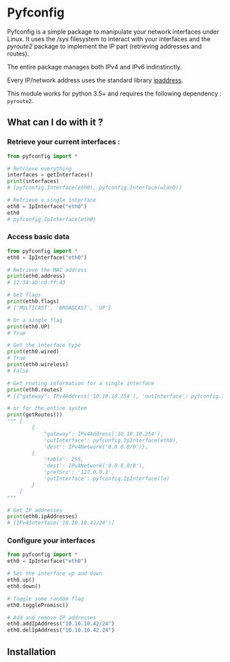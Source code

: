 # Pyfconfig

Pyfconfig is a simple package to manipulate your network interfaces under Linux.
It uses the */sys* filesystem to interact with your interfaces and the *pyroute2* package to implement the IP part (retrieving addresses and routes).

The entire package manages both IPv4 and IPv6 indinstinctly.

Every IP/network address uses the standard library [ipaddress](https://docs.python.org/3/library/ipaddress.html).

This module works for python 3.5+ and requires the following dependency : `pyroute2`.

## What can I do with it ?

### Retrieve your current interfaces :
```python
from pyfconfig import *

# Retrieve everything
interfaces = getInterfaces()
print(interfaces)
# [pyfconfig.Interface(eth0), pyfconfig.Interface(wlan0)]

# Retrieve a single interface
eth0 = IpInterface("eth0")
eth0
# pyfconfig.IpInterface(eth0)
```

### Access basic data
```python
from pyfconfig import *
eth0 = IpInterface("eth0")

# Retrieve the MAC address
print(eth0.address)
# 12:34:ab:cd:ff:43

# Get flags
print(eth0.flags)
# {'MULTICAST', 'BROADCAST', 'UP'}

# Or a single flag
print(eth0.UP)
# True

# Get the interface type
print(eth0.wired)
# True
print(eth0.wireless)
# False

# Get routing information for a single interface
print(eth0.routes)
# [{"gateway": IPv4Address('10.10.10.254'), 'outInterface': pyfconfig.IpInterface(eth0), 'dest': IPv4Network('0.0.0.0/0')}]

# or for the entire system
print(getRoutes())
""" [
        {
            "gateway": IPv4Address('10.10.10.254'),
            'outInterface': pyfconfig.IpInterface(eth0),
            'dest': IPv4Network('0.0.0.0/0')},
        {
            'table': 255,
            'dest': IPv4Network('0.0.0.0/0'),
            'prefSrc': '127.0.0.1', 
            'outInterface': pyfconfig.IpInterface(lo)
        }
    ]
"""

# Get IP addresses
print(eth0.ipAddresses)
# [IPv4Interface('10.10.10.42/24')]
```

### Configure your interfaces
```python
from pyfconfig import *
eth0 = IpInterface("eth0")

# Set the interface up and down
eth0.up()
eth0.down()

# Toggle some random flag
eth0.togglePromisc()

# Add and remove IP addresses
eth0.addIpAddress("10.10.10.42/24")
eth0.delIpAddress("10.10.10.42.24")
```

## Installation